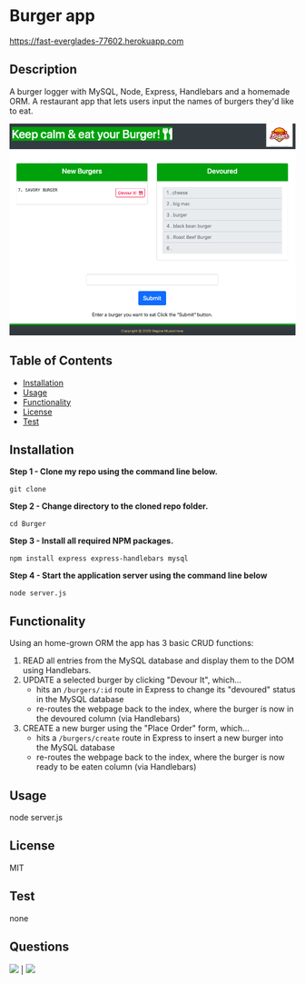 # Burger app 

https://fast-everglades-77602.herokuapp.com

## Description

A burger logger with MySQL, Node, Express, Handlebars and a homemade ORM.
A restaurant app that lets users input the names of burgers they'd like to eat.


![](public/assets/image/burger.png)
        
## Table of Contents
            
* [Installation](#Installation)
* [Usage](#Usage) 
* [Functionality](#Functionality) 
* [License](#License) 
* [Test](#Test)
            
        
## Installation
            
**Step 1 - Clone my repo using the command line below.**
```
git clone 
```
**Step 2 - Change directory to the cloned repo folder.**
```
cd Burger
```
**Step 3 - Install all required NPM packages.**
```
npm install express express-handlebars mysql 
```
**Step 4 - Start the application server using the command line below**
```
node server.js

```

## Functionality

Using an home-grown ORM the app has 3 basic CRUD functions:

1.  READ all entries from the MySQL database and display them to the    DOM using Handlebars.
2. UPDATE a selected burger by clicking "Devour It", which...
    * hits an `/burgers/:id` route in Express to change its "devoured" status in the MySQL database
    * re-routes the webpage back to the index, where the burger is now in the devoured column (via Handlebars)
3. CREATE a new burger using the "Place Order" form, which...
    * hits a `/burgers/create` route in Express to insert a new burger into the MySQL database
    * re-routes the webpage back to the index, where the burger is now ready to be eaten column (via Handlebars)
            
## Usage
            
node server.js
 
## License
            
MIT
        
## Test

none
            
## Questions
            
[![](https://img.shields.io/badge/gitHub-Antidetka-blue?style=plastic)](https://www.github.com/Antidetka) | 
[![](https://img.shields.io/badge/email-musovirova@yahoo.com-purple?style=plastic)](mailto:musovirova@yahoo.com)

